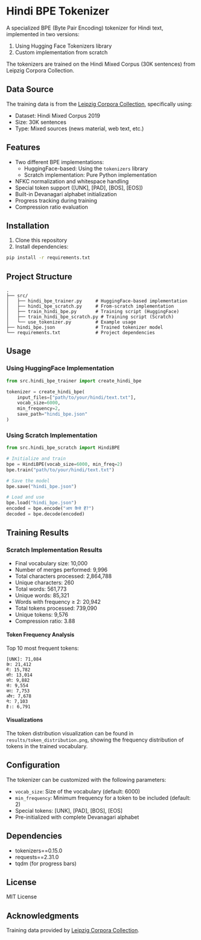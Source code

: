 # Hindi BPE Tokenizer

A specialized BPE (Byte Pair Encoding) tokenizer for Hindi text, implemented in two versions:
1. Using Hugging Face Tokenizers library
2. Custom implementation from scratch

The tokenizers are trained on the Hindi Mixed Corpus (30K sentences) from Leipzig Corpora Collection.

## Data Source

The training data is from the [Leipzig Corpora Collection](https://wortschatz.uni-leipzig.de/en/download/Hindi), specifically using:
- Dataset: Hindi Mixed Corpus 2019
- Size: 30K sentences
- Type: Mixed sources (news material, web text, etc.)

## Features

- Two different BPE implementations:
  - HuggingFace-based: Using the `tokenizers` library
  - Scratch implementation: Pure Python implementation
- NFKC normalization and whitespace handling
- Special token support ([UNK], [PAD], [BOS], [EOS])
- Built-in Devanagari alphabet initialization
- Progress tracking during training
- Compression ratio evaluation

## Installation

1. Clone this repository
2. Install dependencies:
```bash
pip install -r requirements.txt
```

## Project Structure

```
.
├── src/
│   ├── hindi_bpe_trainer.py     # HuggingFace-based implementation
│   ├── hindi_bpe_scratch.py     # From-scratch implementation
│   ├── train_hindi_bpe.py       # Training script (HuggingFace)
│   ├── train_hindi_bpe_scratch.py # Training script (Scratch)
│   └── use_tokenizer.py         # Example usage
├── hindi_bpe.json               # Trained tokenizer model
└── requirements.txt             # Project dependencies
```

## Usage

### Using HuggingFace Implementation

```python
from src.hindi_bpe_trainer import create_hindi_bpe

tokenizer = create_hindi_bpe(
    input_files=["path/to/your/hindi/text.txt"],
    vocab_size=6000,
    min_frequency=2,
    save_path="hindi_bpe.json"
)
```

### Using Scratch Implementation

```python
from src.hindi_bpe_scratch import HindiBPE

# Initialize and train
bpe = HindiBPE(vocab_size=6000, min_freq=2)
bpe.train("path/to/your/hindi/text.txt")

# Save the model
bpe.save("hindi_bpe.json")

# Load and use
bpe.load("hindi_bpe.json")
encoded = bpe.encode("आप कैसे हैं?")
decoded = bpe.decode(encoded)
```

## Training Results

### Scratch Implementation Results
- Final vocabulary size: 10,000
- Number of merges performed: 9,996
- Total characters processed: 2,864,788
- Unique characters: 260
- Total words: 561,773
- Unique words: 85,321
- Words with frequency ≥ 2: 20,942
- Total tokens processed: 739,090
- Unique tokens: 9,576
- Compression ratio: 3.88

#### Token Frequency Analysis
Top 10 most frequent tokens:
```
[UNK]: 71,084
के: 21,412
में: 15,782
की: 13,014
को: 9,882
से: 9,554
का: 7,753
और: 7,678
ने: 7,103
है।: 6,791
```

#### Visualizations
The token distribution visualization can be found in `results/token_distribution.png`, showing the frequency distribution of tokens in the trained vocabulary.

## Configuration

The tokenizer can be customized with the following parameters:

- `vocab_size`: Size of the vocabulary (default: 6000)
- `min_frequency`: Minimum frequency for a token to be included (default: 2)
- Special tokens: [UNK], [PAD], [BOS], [EOS]
- Pre-initialized with complete Devanagari alphabet

## Dependencies

- tokenizers==0.15.0
- requests==2.31.0
- tqdm (for progress bars)

## License

MIT License

## Acknowledgments

Training data provided by [Leipzig Corpora Collection](https://wortschatz.uni-leipzig.de/en/download/Hindi).


